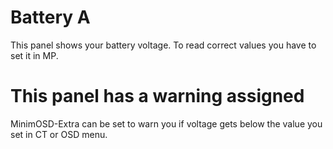 # Battery A #

This panel shows your battery voltage.
To read correct values you have to set it in MP.

# This panel has a warning assigned #

MinimOSD-Extra can be set to warn you if voltage gets below the value you set in CT or OSD menu.